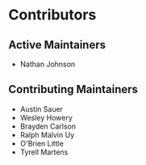 # Contributors

## Active Maintainers

- Nathan Johnson

## Contributing Maintainers

- Austin Sauer
- Wesley Howery
- Brayden Carlson
- Ralph Malvin Uy
- O'Brien Little
- Tyrell Martens

